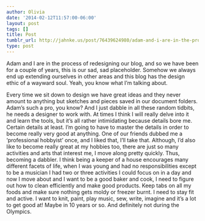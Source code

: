 ```yaml
---
author: Olivia
date: '2014-02-12T11:57:00-06:00'
layout: post
tags: []
title: Post
tumblr_url: http://jahnke.us/post/76439624980/adam-and-i-are-in-the-process-of-redesigning-our
type: post
---
```


Adam and I are in the process of redesigning our blog, and so we have been for a couple of years, this is our sad, sad placeholder. Somehow we always end up extending ourselves in other areas and this blog has the design ethic of a wayward soul. Yeah, you know what I’m talking about. 

Every time we sit down to design we have great ideas and they never amount to anything but sketches and pieces saved in our document folders. Adam’s such a pro, you know? And I just dabble in all these random tidbits, he needs a designer to work with. At times I think I will really delve into it and learn the tools, but it’s all rather intimidating because details bore me. Certain details at least. I’m going to have to master the details in order to become really very good at anything. One of our friends dubbed me a ‘professional hobbyist’ once, and I liked that, I’ll take that. Although, I’d also like to become really great at my hobbies too, there are just so many activities and arts that interest me, I move along pretty quickly. Thus, becoming a dabbler. I think being a keeper of a house encourages many different facets of life, when I was young and had no responsibilities except to be a musician I had two or three activities I could focus on in a day and now I move about and I want to be a good baker and cook, I need to figure out how to clean efficiently and make good products. Keep tabs on all my foods and make sure nothing gets moldy or freezer burnt. I need to stay fit and active. I want to knit, paint, play music, sew, write, imagine and it’s a lot to get good at! Maybe in 10 years or so. And definitely not during the Olympics. 
